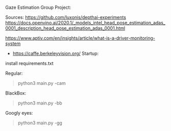 Gaze Estimation Group Project:

Sources:
https://github.com/luxonis/depthai-experiments
https://docs.openvino.ai/2020.1/_models_intel_head_pose_estimation_adas_0001_description_head_pose_estimation_adas_0001.html

https://www.aptiv.com/en/insights/article/what-is-a-driver-monitoring-system

- https://caffe.berkeleyvision.org/
Startup:

install requirements.txt

Regular:
> python3 main.py -cam

BlackBox:

> python3 main.py -bb


Googly eyes:
> python3 main.py -gg
